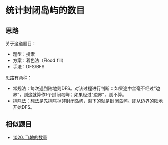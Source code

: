 # 统计封闭岛屿的数目

## 思路

关于这道题目：

- 题型：搜索
- 方案：着色法（Flood fill）
- 手法：DFS/BFS

思路有两种：

- 常规法：每次遇到陆地则DFS。对该过程进行判断：如果途中丝毫不经过“边界”，则这就算作1个封闭岛屿；如果经过“边界”，则不算。
- 排除法：想法是先排除掉非封闭岛屿，剩下的就是封闭岛屿。即从边界的陆地开始DFS。

## 相似题目

- [1020. 飞地的数量](https://leetcode-cn.com/problems/number-of-enclaves/)
